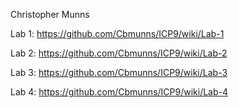 Christopher Munns

Lab 1: https://github.com/Cbmunns/ICP9/wiki/Lab-1

Lab 2: https://github.com/Cbmunns/ICP9/wiki/Lab-2

Lab 3: https://github.com/Cbmunns/ICP9/wiki/Lab-3

Lab 4: https://github.com/Cbmunns/ICP9/wiki/Lab-4
